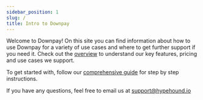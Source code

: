 ```yaml
---
sidebar_position: 1
slug: /
title: Intro to Downpay
---
```


Welcome to Downpay! On this site you can find information about how to use Downpay for a variety of use cases and where to get further support if you need it. Check out the [overview](./1-overview.md) to understand our key features, pricing and use cases we support.

To get started with, follow our [comprehensive guide](./Downpay%20Guide/index.md) for step by step instructions.

If you have any questions, feel free to email us at [support@hypehound.io](mailto:support@hypehound.io)

